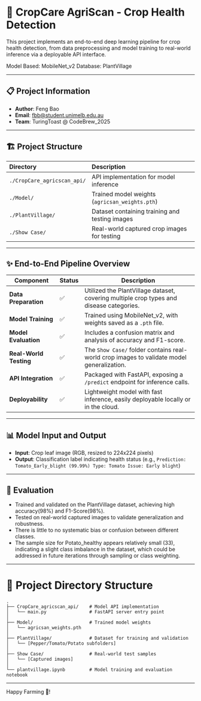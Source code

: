 # 🌱 CropCare AgriScan - Crop Health Detection

This project implements an end-to-end deep learning pipeline for crop health detection, from data preprocessing and model training to real-world inference via a deployable API interface.

Model Based: MobileNet_v2
Database: PlantVillage

---

## 📋 Project Information

- **Author**: Feng Bao
- **Email**: fbb@student.unimelb.edu.au
- **Team**: TuringToast @ CodeBrew_2025

---

## 🏗️ Project Structure

| Directory | Description |
|:-----|:-----|
| `./CropCare_agricscan_api/` | API implementation for model inference |
| `./Model/` | Trained model weights (`agricsan_weights.pth`) |
| `./PlantVillage/` | Dataset containing training and testing images |
| `./Show Case/` | Real-world captured crop images for testing |

---

## ✨ End-to-End Pipeline Overview

| Component            | Status | Description |
|----------------------|--------|-------------|
| **Data Preparation** | ✅     | Utilized the PlantVillage dataset, covering multiple crop types and disease categories. |
| **Model Training**   | ✅     | Trained using MobileNet_v2, with weights saved as a `.pth` file. |
| **Model Evaluation** | ✅     | Includes a confusion matrix and analysis of accuracy and F1-score. |
| **Real-World Testing** | ✅   | The `Show Case/` folder contains real-world crop images to validate model generalization. |
| **API Integration**  | ✅     | Packaged with FastAPI, exposing a `/predict` endpoint for inference calls. |
| **Deployability**    | ✅     | Lightweight model with fast inference, easily deployable locally or in the cloud. |

---


## 📊 Model Input and Output

- **Input**: Crop leaf image (RGB, resized to 224x224 pixels)
- **Output**: Classification label indicating health status (e.g., `Prediction: Tomato_Early_blight (99.99%) Type: Tomato Issue: Early blight`)

---

## 💪 Evaluation

- Trained and validated on the PlantVillage dataset, achieving high accuracy(98%) and F1-Score(98%).
- Tested on real-world captured images to validate generalization and robustness.
- There is little to no systematic bias or confusion between different classes.
- The sample size for Potato_healthy appears relatively small (33), indicating a slight class imbalance in the dataset, which could be addressed in future iterations through sampling or class weighting.

---

# 📂 Project Directory Structure

```
.
├── CropCare_agricscan_api/    # Model API implementation
│   └── main.py                # FastAPI server entry point
│
├── Model/                     # Trained model weights
│   └── agricsan_weights.pth
│
├── PlantVillage/              # Dataset for training and validation
│   └── [Pepper/Tomato/Potato subfolders]
│
├── Show Case/                 # Real-world test samples
│   └── [Captured images]
│
└── plantvillage.ipynb         # Model training and evaluation notebook
```

---

Happy Farming 💚!

